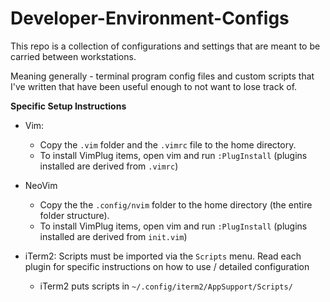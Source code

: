 # Developer-Environment-Configs

This repo is a collection of configurations and settings 
that are meant to be carried between workstations. 

Meaning generally - terminal program config files and 
custom scripts that I've written that have been useful enough to not want to 
lose track of. 

**Specific Setup Instructions**

- Vim: 
  - Copy the `.vim` folder and the `.vimrc` file to the home directory.
  - To install VimPlug items, open vim and run `:PlugInstall` (plugins installed are derived from `.vimrc`)

- NeoVim
  - Copy the the `.config/nvim` folder to the home directory (the entire folder structure).
  - To install VimPlug items, open vim and run `:PlugInstall` (plugins installed are derived from `init.vim`)

- iTerm2: Scripts must be imported via the `Scripts` menu. 
  Read each plugin for specific instructions on how to use / detailed configuration
    - iTerm2 puts scripts in `~/.config/iterm2/AppSupport/Scripts/`
